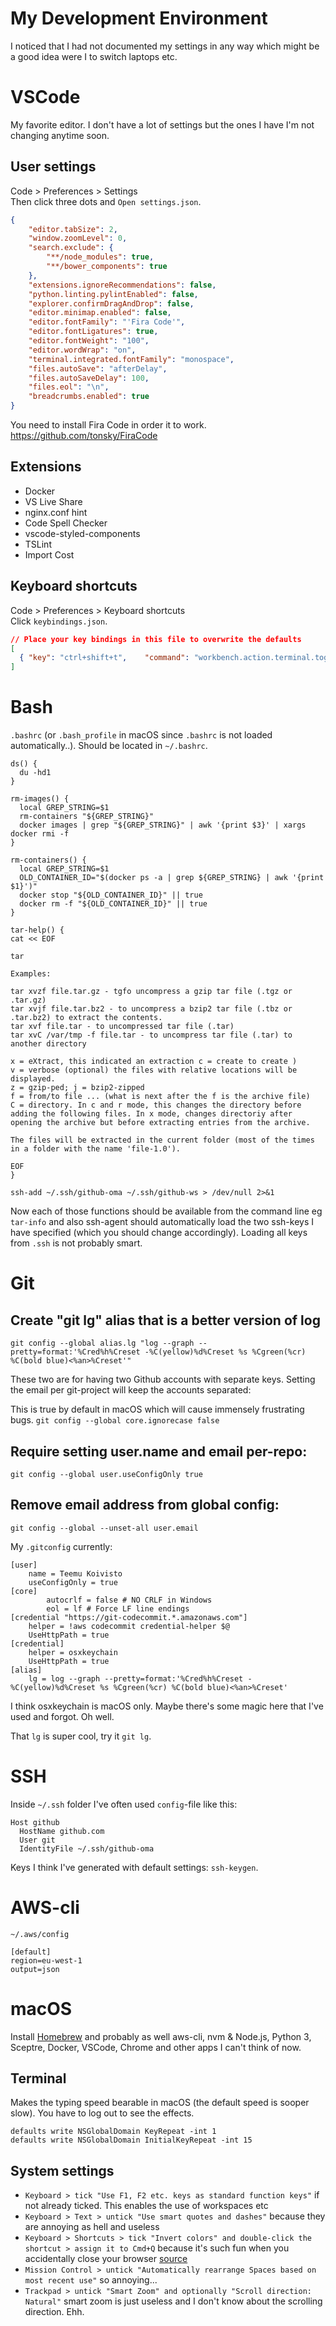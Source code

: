 # My Development Environment

I noticed that I had not documented my settings in any way which might be a good idea were I to switch laptops etc.

# VSCode

My favorite editor. I don't have a lot of settings but the ones I have I'm not changing anytime soon.

## User settings

Code > Preferences > Settings  
Then click three dots and `Open settings.json`.
```json
{
    "editor.tabSize": 2,
    "window.zoomLevel": 0,
    "search.exclude": {
        "**/node_modules": true,
        "**/bower_components": true
    },
    "extensions.ignoreRecommendations": false,
    "python.linting.pylintEnabled": false,
    "explorer.confirmDragAndDrop": false,
    "editor.minimap.enabled": false,
    "editor.fontFamily": "'Fira Code'",
    "editor.fontLigatures": true,
    "editor.fontWeight": "100",
    "editor.wordWrap": "on",
    "terminal.integrated.fontFamily": "monospace",
    "files.autoSave": "afterDelay",
    "files.autoSaveDelay": 100,
    "files.eol": "\n",
    "breadcrumbs.enabled": true
}
```
You need to install Fira Code in order it to work. https://github.com/tonsky/FiraCode

## Extensions

* Docker
* VS Live Share
* nginx.conf hint
* Code Spell Checker
* vscode-styled-components
* TSLint
* Import Cost

## Keyboard shortcuts

Code > Preferences > Keyboard shortcuts  
Click `keybindings.json`.
```json
// Place your key bindings in this file to overwrite the defaults
[
  { "key": "ctrl+shift+t",    "command": "workbench.action.terminal.toggleTerminal" }
]
```

# Bash

`.bashrc` (or `.bash_profile` in macOS since `.bashrc` is not loaded automatically..). Should be located in `~/.bashrc`.
```
ds() {
  du -hd1
}

rm-images() {
  local GREP_STRING=$1
  rm-containers "${GREP_STRING}"
  docker images | grep "${GREP_STRING}" | awk '{print $3}' | xargs docker rmi -f
}

rm-containers() {
  local GREP_STRING=$1
  OLD_CONTAINER_ID="$(docker ps -a | grep ${GREP_STRING} | awk '{print $1}')"
  docker stop "${OLD_CONTAINER_ID}" || true
  docker rm -f "${OLD_CONTAINER_ID}" || true
}

tar-help() {
cat << EOF

tar

Examples:

tar xvzf file.tar.gz - tgfo uncompress a gzip tar file (.tgz or .tar.gz)
tar xvjf file.tar.bz2 - to uncompress a bzip2 tar file (.tbz or .tar.bz2) to extract the contents.
tar xvf file.tar - to uncompressed tar file (.tar)
tar xvC /var/tmp -f file.tar - to uncompress tar file (.tar) to another directory

x = eXtract, this indicated an extraction c = create to create )
v = verbose (optional) the files with relative locations will be displayed.
z = gzip-ped; j = bzip2-zipped
f = from/to file ... (what is next after the f is the archive file)
C = directory. In c and r mode, this changes the directory before adding the following files. In x mode, changes directoriy after opening the archive but before extracting entries from the archive.

The files will be extracted in the current folder (most of the times in a folder with the name 'file-1.0').

EOF
}

ssh-add ~/.ssh/github-oma ~/.ssh/github-ws > /dev/null 2>&1
```
Now each of those functions should be available from the command line eg `tar-info` and also ssh-agent should automatically load the two ssh-keys I have specified (which you should change accordingly). Loading all keys from `.ssh` is not probably smart.

# Git

## Create "git lg" alias that is a better version of log
`git config --global alias.lg "log --graph --pretty=format:'%Cred%h%Creset -%C(yellow)%d%Creset %s %Cgreen(%cr) %C(bold blue)<%an>%Creset'"`

These two are for having two Github accounts with separate keys. Setting the email per git-project will keep the accounts separated:

This is true by default in macOS which will cause immensely frustrating bugs.
`git config --global core.ignorecase false`

## Require setting user.name and email per-repo:
`git config --global user.useConfigOnly true`

## Remove email address from global config:
`git config --global --unset-all user.email`

My `.gitconfig` currently:
```
[user]
	name = Teemu Koivisto
	useConfigOnly = true
[core]
        autocrlf = false # NO CRLF in Windows
        eol = lf # Force LF line endings
[credential "https://git-codecommit.*.amazonaws.com"]
    helper = !aws codecommit credential-helper $@ 
    UseHttpPath = true
[credential]
	helper = osxkeychain
	UseHttpPath = true
[alias]
	lg = log --graph --pretty=format:'%Cred%h%Creset -%C(yellow)%d%Creset %s %Cgreen(%cr) %C(bold blue)<%an>%Creset'
```
I think osxkeychain is macOS only. Maybe there's some magic here that I've used and forgot. Oh well.

That `lg` is super cool, try it `git lg`.

# SSH

Inside `~/.ssh` folder I've often used `config`-file like this:
```
Host github
  HostName github.com
  User git
  IdentityFile ~/.ssh/github-oma
```
Keys I think I've generated with default settings: `ssh-keygen`.

# AWS-cli

`~/.aws/config`
```
[default]
region=eu-west-1
output=json
```

# macOS

Install [Homebrew](https://brew.sh/) and probably as well aws-cli, nvm & Node.js, Python 3, Sceptre, Docker, VSCode, Chrome and other apps I can't think of now.

## Terminal

Makes the typing speed bearable in macOS (the default speed is sooper slow). You have to log out to see the effects.
```
defaults write NSGlobalDomain KeyRepeat -int 1
defaults write NSGlobalDomain InitialKeyRepeat -int 15
```

## System settings

* `Keyboard > tick "Use F1, F2 etc. keys as standard function keys"` if not already ticked. This enables the use of workspaces etc
* `Keyboard > Text > untick "Use smart quotes and dashes"` because they are annoying as hell and useless
* `Keyboard > Shortcuts > tick "Invert colors" and double-click the shortcut > assign it to Cmd+Q` because it's such fun when you accidentally close your browser [source](https://apple.stackexchange.com/questions/78948/how-to-disable-command-q-for-quit)
* `Mission Control > untick "Automatically rearrange Spaces based on most recent use"` so annoying...
* `Trackpad > untick "Smart Zoom" and optionally "Scroll direction: Natural"` smart zoom is just useless and I don't know about the scrolling direction. Ehh.
